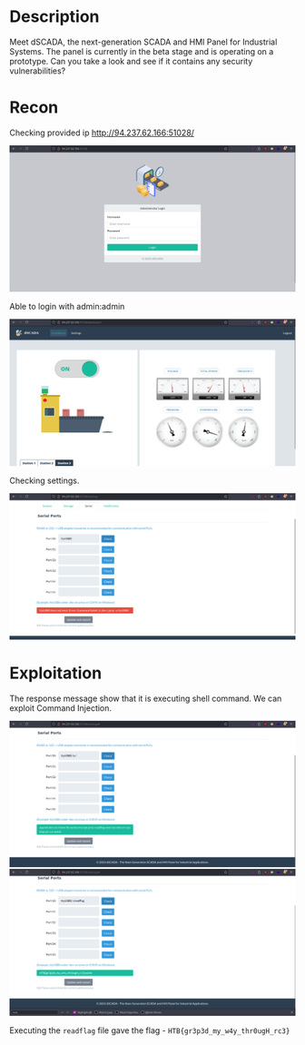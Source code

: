 # Description

Meet dSCADA, the next-generation SCADA and HMI Panel for Industrial Systems. The panel is currently in the beta stage and is operating on a prototype. Can you take a look and see if it contains any security vulnerabilities?

# Recon

Checking provided ip <http://94.237.62.166:51028/>

![](Pasted%20image%2020241202164434.png)

Able to login with admin:admin

![](Pasted%20image%2020241202165028.png)

Checking settings. 

![](Pasted%20image%2020241202165048.png)

# Exploitation

The response message show that it is executing shell command. We can exploit Command Injection.

![](Pasted%20image%2020241202173143.png)
![](Pasted%20image%2020241202173123.png)

Executing the `readflag` file gave the flag - `HTB{gr3p3d_my_w4y_thr0ugH_rc3}`